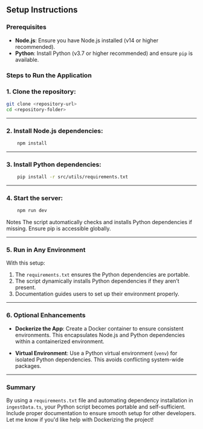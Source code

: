 ## Setup Instructions

### Prerequisites

- **Node.js**: Ensure you have Node.js installed (v14 or higher recommended).
- **Python**: Install Python (v3.7 or higher recommended) and ensure `pip` is available.

### Steps to Run the Application

### 1. Clone the repository:

```bash
git clone <repository-url>
cd <repository-folder>
```

---

### 2. Install Node.js dependencies:

```bash
    npm install
```

---

### 3. Install Python dependencies:

```bash
    pip install -r src/utils/requirements.txt
```

---

### 4. Start the server:

```bash
    npm run dev
```

Notes
The script automatically checks and installs Python dependencies if missing. Ensure pip is accessible globally.

---

### 5. **Run in Any Environment**

With this setup:

1. The `requirements.txt` ensures the Python dependencies are portable.
2. The script dynamically installs Python dependencies if they aren’t present.
3. Documentation guides users to set up their environment properly.

---

### 6. **Optional Enhancements**

- **Dockerize the App**:
  Create a Docker container to ensure consistent environments. This encapsulates Node.js and Python dependencies within a containerized environment.

- **Virtual Environment**:
  Use a Python virtual environment (`venv`) for isolated Python dependencies. This avoids conflicting system-wide packages.

---

### Summary

By using a `requirements.txt` file and automating dependency installation in `ingestData.ts`, your Python script becomes portable and self-sufficient. Include proper documentation to ensure smooth setup for other developers. Let me know if you'd like help with Dockerizing the project!
